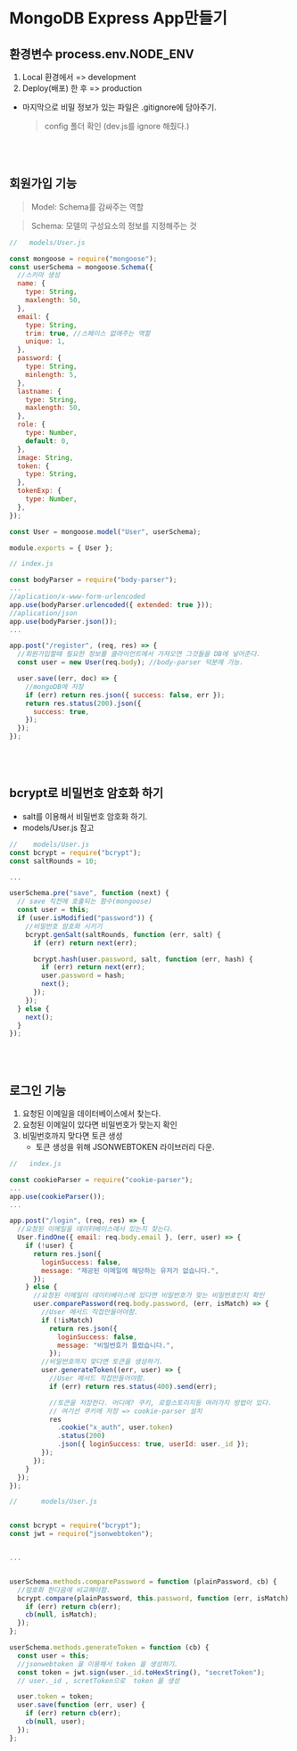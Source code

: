 # MongoDB Express App만들기

## 환경변수 process.env.NODE_ENV

1. Local 환경에서 => development
2. Deploy(배포) 한 후 => production

- 마지막으로 비밀 정보가 있는 파일은 .gitignore에 담아주기.
  > config 폴더 확인 (dev.js를 ignore 해줬다.)

<br/>
<br/>

## 회원가입 기능

> Model: Schema를 감싸주는 역할

> Schema: 모델의 구성요소의 정보를 지정해주는 것

```javascript
//   models/User.js

const mongoose = require("mongoose");
const userSchema = mongoose.Schema({
  //스키마 생성
  name: {
    type: String,
    maxlength: 50,
  },
  email: {
    type: String,
    trim: true, //스페이스 없애주는 역할
    unique: 1,
  },
  password: {
    type: String,
    minlength: 5,
  },
  lastname: {
    type: String,
    maxlength: 50,
  },
  role: {
    type: Number,
    default: 0,
  },
  image: String,
  token: {
    type: String,
  },
  tokenExp: {
    type: Number,
  },
});

const User = mongoose.model("User", userSchema);

module.exports = { User };
```

```javascript
// index.js

const bodyParser = require("body-parser");
...
//aplication/x-www-form-urlencoded
app.use(bodyParser.urlencoded({ extended: true }));
//aplication/json
app.use(bodyParser.json());
...

app.post("/register", (req, res) => {
  //회원가입할때 필요한 정보를 클라이언트에서 가져오면 그것들을 DB에 넣어준다.
  const user = new User(req.body); //body-parser 덕분에 가능.

  user.save((err, doc) => {
    //mongoDB에 저장
    if (err) return res.json({ success: false, err });
    return res.status(200).json({
      success: true,
    });
  });
});
```

<br/>
<br/>

## bcrypt로 비밀번호 암호화 하기

- salt를 이용해서 비밀번호 암호화 하기.
- models/User.js 참고

```javascript
//    models/User.js
const bcrypt = require("bcrypt");
const saltRounds = 10;

...

userSchema.pre("save", function (next) {
  // save 직전에 호출되는 함수(mongoose)
  const user = this;
  if (user.isModified("password")) {
    //비밀번호 암호화 시키기
    bcrypt.genSalt(saltRounds, function (err, salt) {
      if (err) return next(err);

      bcrypt.hash(user.password, salt, function (err, hash) {
        if (err) return next(err);
        user.password = hash;
        next();
      });
    });
  } else {
    next();
  }
});
```

<br/>
<br/>

## 로그인 기능

1. 요청된 이메일을 데이터베이스에서 찾는다.
2. 요청된 이메일이 있다면 비밀번호가 맞는지 확인
3. 비밀번호까지 맞다면 토큰 생성
   - 토큰 생성을 위해 JSONWEBTOKEN 라이브러리 다운.

```javascript
//   index.js

const cookieParser = require("cookie-parser");
...
app.use(cookieParser());
...

app.post("/login", (req, res) => {
  //요청된 이메일을 데이터베이스에서 있는지 찾는다.
  User.findOne({ email: req.body.email }, (err, user) => {
    if (!user) {
      return res.json({
        loginSuccess: false,
        message: "제공된 이메일에 해당하는 유저가 없습니다.",
      });
    } else {
      //요청된 이메일이 데이터베이스에 있다면 비밀번호가 맞는 비밀번호인지 확인
      user.comparePassword(req.body.password, (err, isMatch) => {
        //User 메서드 직접만들어야함.
        if (!isMatch)
          return res.json({
            loginSuccess: false,
            message: "비밀번호가 틀렸습니다.",
          });
        //비밀번호까지 맞다면 토큰을 생성하기.
        user.generateToken((err, user) => {
          //User 메서드 직접만들어야함.
          if (err) return res.status(400).send(err);

          //토큰을 저장한다. 어디에? 쿠키, 로컬스토리지등 여러가지 방법이 있다.
          // 여기선 쿠키에 저장 => cookie-parser 설치
          res
            .cookie("x_auth", user.token)
            .status(200)
            .json({ loginSuccess: true, userId: user._id });
        });
      });
    }
  });
});
```

```javascript
//      models/User.js


const bcrypt = require("bcrypt");
const jwt = require("jsonwebtoken");


...


userSchema.methods.comparePassword = function (plainPassword, cb) {
  //암호화 한다음에 비교해야함.
  bcrypt.compare(plainPassword, this.password, function (err, isMatch) {
    if (err) return cb(err);
    cb(null, isMatch);
  });
};

userSchema.methods.generateToken = function (cb) {
  const user = this;
  //jsonwebtoken 을 이용해서 token 을 생성하기.
  const token = jwt.sign(user._id.toHexString(), "secretToken");
  // user._id , scretToken으로  token 을 생성

  user.token = token;
  user.save(function (err, user) {
    if (err) return cb(err);
    cb(null, user);
  });
};
```
